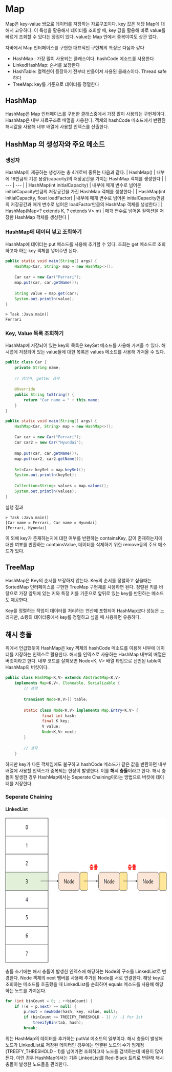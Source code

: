 # Map
Map은 key-value 쌍으로 데이터를 저장하는 자료구조이다. key 값은 해당 Map에 대해서 고유하다. 이 특성을 활용해서 데이터를 조회할 때, key 값을 활용해 바로 value를 빠르게 조회할 수 있다는 장점이 있다. value는 Map 안에서 중복이여도 상관 없다.

자바에서 Map 인터페이스를 구현한 대표적인 구현체의 특징은 다음과 같다
- HashMap : 가장 많이 사용되는 클래스이다. hashCode 메소드를 사용한다
- LinkedHashMap: 순서를 보장한다
- HashTable: 컬렉션이 등장하기 전부터 만들어져 사용된 클래스이다. Thread safe하다
- TreeMap: key를 기준으로 데이터를 정렬한다

## HashMap
HashMap은 Map 인터페이스를 구현한 클래스중에서 가장 많이 사용되는 구현체이다. HashMap은 내부 자료구조로 배열을 사용한다. 객체의 hashCode 메소드에서 반환된 해시값을 사용해 내부 배열에 사용할 인덱스를 산출한다.

## HashMap 의 생성자와 주요 메소드

### 생성자
HashMap이 제공하는 생성자는 총 4개로써 종류는 다음과 같다.
| HashMap() | 내부에 16만큼의 기본 용량(capacity)의 저장공간을 가지는 HashMap 객체를 생성한다 |
| --- | --- |
| HashMap(int initialCapacity) | 내부에  매개 변수로 넘어온 initialCapacity만큼의 저장공간을 가진 HashMap 객체를 생성한다 |
| HashMap(int initialCapacity, float loadFactor) | 내부에  매개 변수로 넘어온 initialCapacity만큼의 저장공간과 매개 변수로 넘어온 loadFactor만큼의 HashMap 객체를 생성한다 |
| HashMap(Map<? extends K, ? extends V> m) | 매개 변수로 넘어온 컬렉션을 저장한 HashMap 객체를 생성한다 |


### HashMap에 데이터 넣고 조회하기
HashMap에 데이터는 put 메소드를 사용해 추가할 수 있다. 조회는 get 메소드로 조회하고자 하는 key 객체를 넣어주면 된다.
```java
public static void main(String[] args) {
    HashMap<Car, String> map = new HashMap<>();

    Car car = new Car("Ferrari");
    map.put(car, car.getName());

    String value = map.get(car);
    System.out.println(value);
}
```

```실행 결과
> Task :Java.main()
Ferrari
```

### Key, Value 목록 조회하기
HashMap에 저장되어 있는 key의 목록은 keySet 메소드를 사용해 가져올 수 있다. 해시맵에 저장되어 있는 value들에 대한 목록은 values 메소드를 사용해 가져올 수 있다.

```java
public class Car {
    private String name;

    // 생성자, getter 생략

    @Override
    public String toString() {
        return "Car name = " + this.name;
    }
}
```

```java
public static void main(String[] args) {
    HashMap<Car, String> map = new HashMap<>();

    Car car = new Car("Ferrari");
    Car car2 = new Car("Hyundai");

    map.put(car, car.getName());
    map.put(car2, car2.getName());

    Set<Car> keySet = map.keySet();
    System.out.println(keySet);

    Collection<String> values = map.values();
    System.out.println(values);
}
```

실행 결과
```
> Task :Java.main()
[Car name = Ferrari, Car name = Hyundai]
[Ferrari, Hyundai]
```

이 외에 key가 존재하는지에 대한 여부를 반환하는 containsKey, 값이 존재하는지에 대한 여부를 반환하는 containsValue, 데이터를 삭제하기 위한 remove등의 주요 메소드가 있다.

## TreeMap
HashMap은 Key의 순서를 보장하지 않는다. Key의 순서를 정렬하고 싶을때는  SortedMap 인터페이스를 구현한 TreeMap 구현체를 사용하면 된다. 정렬된 키를 바탕으로 가장 앞뒤에 있는 키와 특정 키를 기준으로 앞뒤로 있는 key를 반환하는 메소드도 제공한다.

Key를 정렬하는 작업이 데이터를 처리하는 연산에 포함되어 HashMap보다 성능은 느리지만, 소량의 데이터중에서 key를 정렬하고 싶을 때 사용하면 유용하다.

## 해시 충돌
위에서 언급했듯이 HashMap은 key 객체의 hashCode 메소드를 이용해 내부에 데이터를 저장하는 인덱스로 활용한다. 해시를 인덱스로 사용하는 HashMap 내부의 배열은 버킷이라고 한다. 내부 코드를 살펴보면 Node<K, V> 배열 타입으로 선언된 table이 HashMap의 버킷이다. 

```java
public class HashMap<K,V> extends AbstractMap<K,V>
    implements Map<K,V>, Cloneable, Serializable {
        // 생략

        transient Node<K,V>[] table;

        static class Node<K,V> implements Map.Entry<K,V> {
                final int hash;
                final K key;
                V value;
                Node<K,V> next;
        }

        // 생략
    }
```

하지만 key가 다른 객체임에도 불구하고 hashCode 메소드가 같은 값을 반환하면 내부 배열에 사용할 인덱스가 중복되는 현상이 발생한다. 이를 **해시 충돌**이라고 한다. 해시 충돌이 발생한 경우 HashMap에서는 Seperate Chaining이라는 방법으로 버킷에 데이터를 저장한다.


### Seperate Chaining

#### LinkedList
<img src="./img/hash_linked.png" width="700" height="450"/>

충돌 초기에는 해시 충돌이 발생한 인덱스에 해당하는 Node의 구조를 LinkedList로 변경한다. Node 객체의 next 멤버를 사용해 추가된 Node를 서로 연결한다. 해당 key로 조회하는 메소드를 호출했을 때 LinkedList를 순회하며 equals 메소드를 사용해 해당하는 노드를 가져온다.

```java
for (int binCount = 0; ; ++binCount) {
    if ((e = p.next) == null) {
        p.next = newNode(hash, key, value, null);
        if (binCount >= TREEIFY_THRESHOLD - 1) // -1 for 1st
            treeifyBin(tab, hash);
        break;
```
위는 HashMap의 데이터를 추가하는 putVal 메소드의 일부이다. 해시 충돌이 발생해 노드가 LinkedList로 저장된 데이터인 경우에는 연결된 노드의 수가 임계점(TREEFY_THRESHOLD - 1)를 넘어가면 조회하고자 노드를 검색하는데 비용이 많이 든다. 이런 경우 HashMap에서는 기존 LinkedList를 Red-Black 트리로 변환해 해시 충돌이 발생한 노드들을 관리한다. 